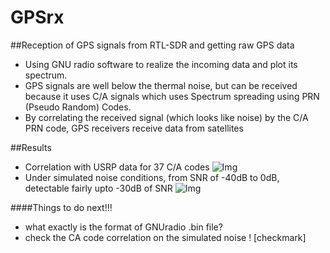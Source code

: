 # GPSrx
##Reception of GPS signals from RTL-SDR and getting raw GPS data
* Using GNU radio software to realize the incoming data and plot its spectrum.
* GPS signals are well below the thermal noise, but can be received because it uses C/A signals which uses Spectrum spreading using PRN (Pseudo Random) Codes.
* By correlating the received signal (which looks like noise) by the C/A PRN code, GPS receivers receive data from satellites

##Results
* Correlation with USRP data for 37 C/A codes
  ![Img](https://raw.githubusercontent.com/ajinkyagorad/GPSrx/master/img/37CAcodeCorr.jpg)
* Under simulated noise conditions, from SNR of -40dB to 0dB, detectable fairly upto -30dB of SNR
  ![Img](https://raw.githubusercontent.com/ajinkyagorad/GPSrx/master/img/sim_noise.jpg)

####Things to do next!!!
* what exactly is the format of GNUradio .bin file?
* check the CA code correlation on the simulated noise ! [checkmark]
